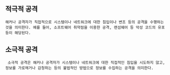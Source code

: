 ## 적극적 공격

    해커나 공격자가 직접적으로 시스템이나 네트워크에 대한 침입이나 변조 등의 공격을 수행하는 것을 의미한다. 예를 들어, 소프트웨어 취약점을 이용한 공격, 랜섬웨어 등 악성 코드의 유포 등이 해당된다.

## 소극적 공격

     소극적 공격은 해커나 공격자가 시스템이나 네트워크에 대한 직접적인 침입을 시도하지 않고, 정보를 가로채거나 감청하는 등의 불법적인 방법으로 정보를 수집하는 공격을 의미한다.
